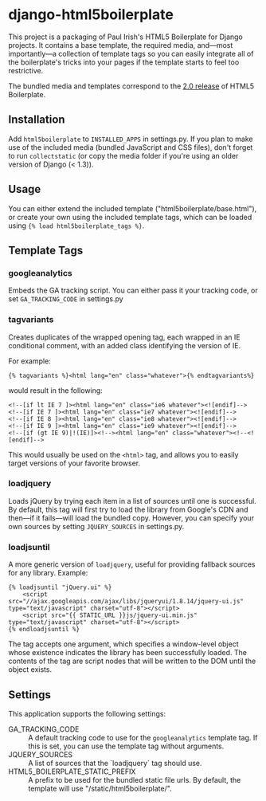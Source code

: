 django-html5boilerplate
=======================

This project is a packaging of Paul Irish's HTML5 Boilerplate for Django
projects. It contains a base template, the required media, and—most
importantly—a collection of template tags so you can easily integrate all of
the boilerplate's tricks into your pages if the template starts to feel too
restrictive.

The bundled media and templates correspond to the [2.0 release][1] of HTML5 Boilerplate.

Installation
------------

Add `html5boilerplate` to `INSTALLED_APPS` in settings.py. If you plan to
make use of the included media (bundled JavaScript and CSS files), don't forget
to run `collectstatic` (or copy the media folder if you're using an older
version of Django (< 1.3)).

Usage
--------

You can either extend the included template ("html5boilerplate/base.html"), or
create your own using the included template tags, which can be loaded using
`{% load html5boilerplate_tags %}`.


Template Tags
-------------

### googleanalytics

Embeds the GA tracking script. You can either pass it your tracking code, or set
`GA_TRACKING_CODE` in settings.py

### tagvariants

Creates duplicates of the wrapped opening tag, each wrapped in an IE conditional
comment, with an added class identifying the version of IE.

For example:

    {% tagvariants %}<html lang="en" class="whatever">{% endtagvariants%}

would result in the following:

	<!--[if lt IE 7 ]><html lang="en" class="ie6 whatever"><![endif]-->
	<!--[if IE 7 ]><html lang="en" class="ie7 whatever"><![endif]-->
	<!--[if IE 8 ]><html lang="en" class="ie8 whatever"><![endif]-->
	<!--[if IE 9 ]><html lang="en" class="ie9 whatever"><![endif]-->
	<!--[if (gt IE 9)|!(IE)]><!--><html lang="en" class="whatever"><!--<![endif]-->
		
This would usually be used on the `<html>` tag, and allows you to easily
target versions of your favorite browser.

### loadjquery

Loads jQuery by trying each item in a list of sources until one is successful.
By default, this tag will first try to load the library from Google's CDN and
then—if it fails—will load the bundled copy. However, you can specify your own
sources by setting `JQUERY_SOURCES` in settings.py.

### loadjsuntil

A more generic version of `loadjquery`, useful for providing fallback sources
for any library. Example:

	{% loadjsuntil "jQuery.ui" %}
    	<script src="//ajax.googleapis.com/ajax/libs/jqueryui/1.8.14/jquery-ui.js" type="text/javascript" charset="utf-8"></script>
    	<script src="{{ STATIC_URL }}js/jquery-ui.min.js" type="text/javascript" charset="utf-8"></script>
	{% endloadjsuntil %}

The tag accepts one argument, which specifies a window-level object whose
existence indicates the library has been successfully loaded. The contents of
the tag are script nodes that will be written to the DOM until the object
exists.


Settings
--------

This application supports the following settings:

<dl>
	<dt>GA_TRACKING_CODE</dt>
	<dd>A default tracking code to use for the <code>googleanalytics</code>
		template tag. If this is set, you can use the template tag without
		arguments.</dd>
	<dt>JQUERY_SOURCES</dt>
	<dd>A list of sources that the `loadjquery` tag should use.</dd>
	<dt>HTML5_BOILERPLATE_STATIC_PREFIX</dt>
	<dd>A prefix to be used for the bundled static file urls. By default, the
		template will use "/static/html5boilerplate/".</dd>
</dl>

[1]:https://github.com/paulirish/html5-boilerplate/tree/v2.0stripped